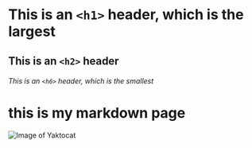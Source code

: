  # This is an `<h1>` header, which is the largest

## This is an `<h2>` header

###### This is an `<h6>` header, which is the smallest
# this is my markdown page

![Image of Yaktocat](https://octodex.github.com/images/yaktocat.png )
